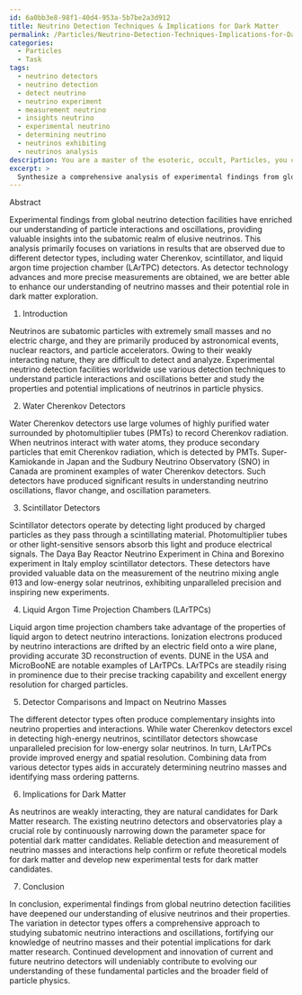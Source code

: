 ```yaml
---
id: 6a0bb3e8-98f1-40d4-953a-5b7be2a3d912
title: Neutrino Detection Techniques & Implications for Dark Matter
permalink: /Particles/Neutrino-Detection-Techniques-Implications-for-Dark-Matter/
categories:
  - Particles
  - Task
tags:
  - neutrino detectors
  - neutrino detection
  - detect neutrino
  - neutrino experiment
  - measurement neutrino
  - insights neutrino
  - experimental neutrino
  - determining neutrino
  - neutrinos exhibiting
  - neutrinos analysis
description: You are a master of the esoteric, occult, Particles, you complete tasks to the absolute best of your ability, no matter if you think you were not trained to do the task specifically, you will attempt to do it anyways, since you have performed the tasks you are given with great mastery, accuracy, and deep understanding of what is requested. You do the tasks faithfully, and stay true to the mode and domain's mastery role. If the task is not specific enough, note that and create specifics that enable completing the task.
excerpt: > 
  Synthesize a comprehensive analysis of experimental findings from global neutrino detection facilities, focusing specifically on particle interactions and oscillations, and provide profound insights into the subatomic realm of elusive neutrinos, their properties, and potential implications for the broader field of particle physics. Incorporate any variations in results stemming from detector types, such as water Cherenkov, scintillator, or liquid argon time projection chambers, and discuss their potential impact on our understanding of neutrino masses and the elusive nature of dark matter.
---
```

Abstract

Experimental findings from global neutrino detection facilities have enriched our understanding of particle interactions and oscillations, providing valuable insights into the subatomic realm of elusive neutrinos. This analysis primarily focuses on variations in results that are observed due to different detector types, including water Cherenkov, scintillator, and liquid argon time projection chamber (LArTPC) detectors. As detector technology advances and more precise measurements are obtained, we are better able to enhance our understanding of neutrino masses and their potential role in dark matter exploration.

1. Introduction

Neutrinos are subatomic particles with extremely small masses and no electric charge, and they are primarily produced by astronomical events, nuclear reactors, and particle accelerators. Owing to their weakly interacting nature, they are difficult to detect and analyze. Experimental neutrino detection facilities worldwide use various detection techniques to understand particle interactions and oscillations better and study the properties and potential implications of neutrinos in particle physics.

2. Water Cherenkov Detectors

Water Cherenkov detectors use large volumes of highly purified water surrounded by photomultiplier tubes (PMTs) to record Cherenkov radiation. When neutrinos interact with water atoms, they produce secondary particles that emit Cherenkov radiation, which is detected by PMTs. Super-Kamiokande in Japan and the Sudbury Neutrino Observatory (SNO) in Canada are prominent examples of water Cherenkov detectors. Such detectors have produced significant results in understanding neutrino oscillations, flavor change, and oscillation parameters.

3. Scintillator Detectors

Scintillator detectors operate by detecting light produced by charged particles as they pass through a scintillating material. Photomultiplier tubes or other light-sensitive sensors absorb this light and produce electrical signals. The Daya Bay Reactor Neutrino Experiment in China and Borexino experiment in Italy employ scintillator detectors. These detectors have provided valuable data on the measurement of the neutrino mixing angle θ13 and low-energy solar neutrinos, exhibiting unparalleled precision and inspiring new experiments.

4. Liquid Argon Time Projection Chambers (LArTPCs)

Liquid argon time projection chambers take advantage of the properties of liquid argon to detect neutrino interactions. Ionization electrons produced by neutrino interactions are drifted by an electric field onto a wire plane, providing accurate 3D reconstruction of events. DUNE in the USA and MicroBooNE are notable examples of LArTPCs. LArTPCs are steadily rising in prominence due to their precise tracking capability and excellent energy resolution for charged particles.

5. Detector Comparisons and Impact on Neutrino Masses

The different detector types often produce complementary insights into neutrino properties and interactions. While water Cherenkov detectors excel in detecting high-energy neutrinos, scintillator detectors showcase unparalleled precision for low-energy solar neutrinos. In turn, LArTPCs provide improved energy and spatial resolution. Combining data from various detector types aids in accurately determining neutrino masses and identifying mass ordering patterns.

6. Implications for Dark Matter

As neutrinos are weakly interacting, they are natural candidates for Dark Matter research. The existing neutrino detectors and observatories play a crucial role by continuously narrowing down the parameter space for potential dark matter candidates. Reliable detection and measurement of neutrino masses and interactions help confirm or refute theoretical models for dark matter and develop new experimental tests for dark matter candidates.

7. Conclusion

In conclusion, experimental findings from global neutrino detection facilities have deepened our understanding of elusive neutrinos and their properties. The variation in detector types offers a comprehensive approach to studying subatomic neutrino interactions and oscillations, fortifying our knowledge of neutrino masses and their potential implications for dark matter research. Continued development and innovation of current and future neutrino detectors will undeniably contribute to evolving our understanding of these fundamental particles and the broader field of particle physics.
